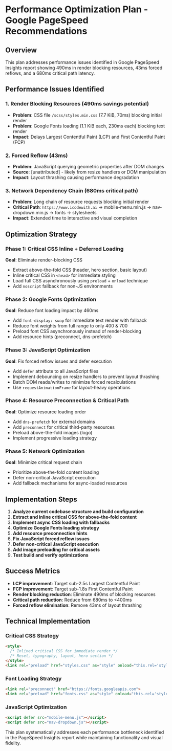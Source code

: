 # Performance Optimization Plan - Google PageSpeed Recommendations

## Overview
This plan addresses performance issues identified in Google PageSpeed Insights report showing 490ms in render blocking resources, 43ms forced reflows, and a 680ms critical path latency.

## Performance Issues Identified

### 1. Render Blocking Resources (490ms savings potential)
- **Problem**: CSS file `/scss/styles.min.css` (7.7 KiB, 70ms) blocking initial render
- **Problem**: Google Fonts loading (1.1 KiB each, 230ms each) blocking text render
- **Impact**: Delays Largest Contentful Paint (LCP) and First Contentful Paint (FCP)

### 2. Forced Reflow (43ms)
- **Problem**: JavaScript querying geometric properties after DOM changes
- **Source**: [unattributed] - likely from resize handlers or DOM manipulation
- **Impact**: Layout thrashing causing performance degradation

### 3. Network Dependency Chain (680ms critical path)
- **Problem**: Long chain of resource requests blocking initial render
- **Critical Path**: `https://www.icodewith.ai` → mobile-menu.min.js → nav-dropdown.min.js → fonts → stylesheets
- **Impact**: Extended time to interactive and visual completion

## Optimization Strategy

### Phase 1: Critical CSS Inline + Deferred Loading
**Goal**: Eliminate render-blocking CSS
- Extract above-the-fold CSS (header, hero section, basic layout)
- Inline critical CSS in `<head>` for immediate styling
- Load full CSS asynchronously using `preload` + `onload` technique
- Add `noscript` fallback for non-JS environments

### Phase 2: Google Fonts Optimization
**Goal**: Reduce font loading impact by 460ms
- Add `font-display: swap` for immediate text render with fallback
- Reduce font weights from full range to only 400 & 700
- Preload font CSS asynchronously instead of render-blocking
- Add resource hints (preconnect, dns-prefetch)

### Phase 3: JavaScript Optimization
**Goal**: Fix forced reflow issues and defer execution
- Add `defer` attribute to all JavaScript files
- Implement debouncing on resize handlers to prevent layout thrashing
- Batch DOM reads/writes to minimize forced recalculations
- Use `requestAnimationFrame` for layout-heavy operations

### Phase 4: Resource Preconnection & Critical Path
**Goal**: Optimize resource loading order
- Add `dns-prefetch` for external domains
- Add `preconnect` for critical third-party resources
- Preload above-the-fold images (logo)
- Implement progressive loading strategy

### Phase 5: Network Optimization
**Goal**: Minimize critical request chain
- Prioritize above-the-fold content loading
- Defer non-critical JavaScript execution
- Add fallback mechanisms for async-loaded resources

## Implementation Steps

1. **Analyze current codebase structure and build configuration**
2. **Extract and inline critical CSS for above-the-fold content**
3. **Implement async CSS loading with fallbacks**
4. **Optimize Google Fonts loading strategy**
5. **Add resource preconnection hints**
6. **Fix JavaScript forced reflow issues**
7. **Defer non-critical JavaScript execution**
8. **Add image preloading for critical assets**
9. **Test build and verify optimizations**

## Success Metrics
- **LCP improvement**: Target sub-2.5s Largest Contentful Paint
- **FCP improvement**: Target sub-1.8s First Contentful Paint  
- **Render blocking reduction**: Eliminate 490ms of blocking resources
- **Critical path reduction**: Reduce from 680ms to <400ms
- **Forced reflow elimination**: Remove 43ms of layout thrashing

## Technical Implementation

### Critical CSS Strategy
```html
<style>
  /* Inlined critical CSS for immediate render */
  /* Reset, typography, layout, hero section */
</style>
<link rel="preload" href="styles.css" as="style" onload="this.rel='stylesheet'">
```

### Font Loading Strategy  
```html
<link rel="preconnect" href="https://fonts.googleapis.com">
<link rel="preload" href="fonts.css" as="style" onload="this.rel='stylesheet'">
```

### JavaScript Optimization
```html
<script defer src="mobile-menu.js"></script>
<script defer src="nav-dropdown.js"></script>
```

This plan systematically addresses each performance bottleneck identified in the PageSpeed Insights report while maintaining functionality and visual fidelity.